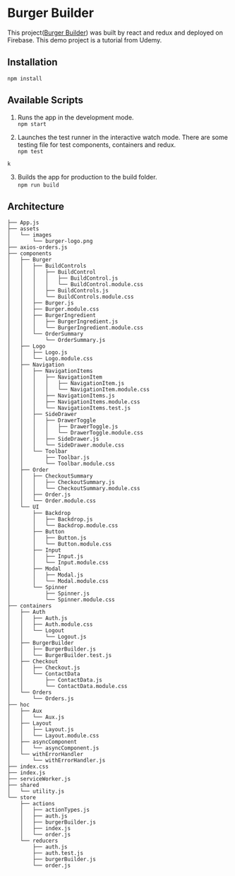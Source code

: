 # Burger Builder
This project([Burger Builder](https://react-my-burger-bcc18.firebaseapp.com/)) was built by react and redux and deployed on Firebase. This demo project is a tutorial from Udemy.

## Installation
```npm install```

## Available Scripts
1. Runs the app in the development mode.<br>
```npm start```


2. Launches the test runner in the interactive watch mode. There are some testing file for test components, containers and redux.<br>
```npm test```

```k```

3. Builds the app for production to the build folder.<br>
```npm run build```

## Architecture
```
├── App.js
├── assets
│   └── images
│       └── burger-logo.png
├── axios-orders.js
├── components
│   ├── Burger
│   │   ├── BuildControls
│   │   │   ├── BuildControl
│   │   │   │   ├── BuildControl.js
│   │   │   │   └── BuildControl.module.css
│   │   │   ├── BuildControls.js
│   │   │   └── BuildControls.module.css
│   │   ├── Burger.js
│   │   ├── Burger.module.css
│   │   ├── BurgerIngredient
│   │   │   ├── BurgerIngredient.js
│   │   │   └── BurgerIngredient.module.css
│   │   └── OrderSummary
│   │       └── OrderSummary.js
│   ├── Logo
│   │   ├── Logo.js
│   │   └── Logo.module.css
│   ├── Navigation
│   │   ├── NavigationItems
│   │   │   ├── NavigationItem
│   │   │   │   ├── NavigationItem.js
│   │   │   │   └── NavigationItem.module.css
│   │   │   ├── NavigationItems.js
│   │   │   ├── NavigationItems.module.css
│   │   │   └── NavigationItems.test.js
│   │   ├── SideDrawer
│   │   │   ├── DrawerToggle
│   │   │   │   ├── DrawerToggle.js
│   │   │   │   └── DrawerToggle.module.css
│   │   │   ├── SideDrawer.js
│   │   │   └── SideDrawer.module.css
│   │   └── Toolbar
│   │       ├── Toolbar.js
│   │       └── Toolbar.module.css
│   ├── Order
│   │   ├── CheckoutSummary
│   │   │   ├── CheckoutSummary.js
│   │   │   └── CheckoutSummary.module.css
│   │   ├── Order.js
│   │   └── Order.module.css
│   └── UI
│       ├── Backdrop
│       │   ├── Backdrop.js
│       │   └── Backdrop.module.css
│       ├── Button
│       │   ├── Button.js
│       │   └── Button.module.css
│       ├── Input
│       │   ├── Input.js
│       │   └── Input.module.css
│       ├── Modal
│       │   ├── Modal.js
│       │   └── Modal.module.css
│       └── Spinner
│           ├── Spinner.js
│           └── Spinner.module.css
├── containers
│   ├── Auth
│   │   ├── Auth.js
│   │   ├── Auth.module.css
│   │   └── Logout
│   │       └── Logout.js
│   ├── BurgerBuilder
│   │   ├── BurgerBuilder.js
│   │   └── BurgerBuilder.test.js
│   ├── Checkout
│   │   ├── Checkout.js
│   │   └── ContactData
│   │       ├── ContactData.js
│   │       └── ContactData.module.css
│   └── Orders
│       └── Orders.js
├── hoc
│   ├── Aux
│   │   └── Aux.js
│   ├── Layout
│   │   ├── Layout.js
│   │   └── Layout.module.css
│   ├── asyncComponent
│   │   └── asyncComponent.js
│   └── withErrorHandler
│       └── withErrorHandler.js
├── index.css
├── index.js
├── serviceWorker.js
├── shared
│   └── utility.js
└── store
    ├── actions
    │   ├── actionTypes.js
    │   ├── auth.js
    │   ├── burgerBuilder.js
    │   ├── index.js
    │   └── order.js
    └── reducers
        ├── auth.js
        ├── auth.test.js
        ├── burgerBuilder.js
        └── order.js
```